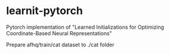 # learnit-pytorch

Pytorch implementation of "Learned Initializations for Optimizing Coordinate-Based Neural Representations"

Prepare afhq/train/cat dataset to ./cat folder

